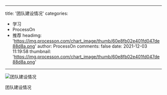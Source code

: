 
---
title: '团队建设情况'
categories: 
 - 学习
 - ProcessOn
 - 推荐
headimg: 'https://img.processon.com/chart_image/thumb/60e8fb02e401fd047de88d8a.png'
author: ProcessOn
comments: false
date: 2021-12-03 11:19:58
thumbnail: 'https://img.processon.com/chart_image/thumb/60e8fb02e401fd047de88d8a.png'
---

<div>   
<img class="thumb" alt="团队建设情况" src="https://img.processon.com/chart_image/thumb/60e8fb02e401fd047de88d8a.png" referrerpolicy="no-referrer">
<p>团队建设情况</p>  
</div>
            